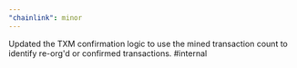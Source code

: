 ```yaml
---
"chainlink": minor
---
```


Updated the TXM confirmation logic to use the mined transaction count to identify re-org'd or confirmed transactions. #internal
